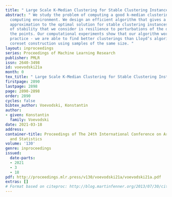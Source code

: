 ```yaml
---
title: " Large Scale K-Median Clustering for Stable Clustering Instances "
abstract: " We study the problem of computing a good k-median clustering in a parallel
  computing environment. We design an efficient algorithm that gives a constant-factor
  approximation to the optimal solution for stable clustering instances. The notion
  of stability that we consider is resilience to perturbations of the distances between
  the points. Our computational experiments show that our algorithm works well in
  practice - we are able to find better clusterings than Lloyd’s algorithm and a centralized
  coreset construction using samples of the same size. "
layout: inproceedings
series: Proceedings of Machine Learning Research
publisher: PMLR
issn: 2640-3498
id: voevodski21a
month: 0
tex_title: " Large Scale K-Median Clustering for Stable Clustering Instances "
firstpage: 2890
lastpage: 2898
page: 2890-2898
order: 2890
cycles: false
bibtex_author: Voevodski, Konstantin
author:
- given: Konstantin
  family: Voevodski
date: 2021-03-18
address:
container-title: Proceedings of The 24th International Conference on Artificial Intelligence
  and Statistics
volume: '130'
genre: inproceedings
issued:
  date-parts:
  - 2021
  - 3
  - 18
pdf: http://proceedings.mlr.press/v130/voevodski21a/voevodski21a.pdf
extras: []
# Format based on citeproc: http://blog.martinfenner.org/2013/07/30/citeproc-yaml-for-bibliographies/
---
```

